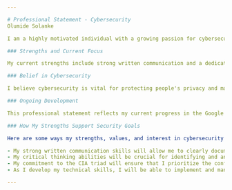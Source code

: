 ```yaml
---

# Professional Statement - Cybersecurity
Olumide Solanke

I am a highly motivated individual with a growing passion for cybersecurity. My commitment lies in developing the skills needed to protect organizations and ensure the confidentiality, integrity, and availability (CIA triad) of their data.

### Strengths and Current Focus

My current strengths include strong written communication and a dedication to critical thinking. I am actively enhancing my technical skills through the Google Cybersecurity Certification course. 

### Belief in Cybersecurity

I believe cybersecurity is vital for protecting people's privacy and maintaining trust in the digital world. As I progress through this program, I am eager to explore the various aspects of cybersecurity and find ways to contribute to a more secure digital landscape.

### Ongoing Development

This professional statement reflects my current progress in the Google Cybersecurity Certification course. I will continue to update it as I acquire new knowledge and skills.

### How My Strengths Support Security Goals

Here are some ways my strengths, values, and interest in cybersecurity can help support the security goals of various organizations:

- My strong written communication skills will allow me to clearly document security procedures and findings.
- My critical thinking abilities will be crucial for identifying and analyzing security threats.
- My commitment to the CIA triad will ensure that I prioritize the confidentiality, integrity, and availability of an organization's data.
- As I develop my technical skills, I will be able to implement and manage security controls to mitigate risks.

---
```

